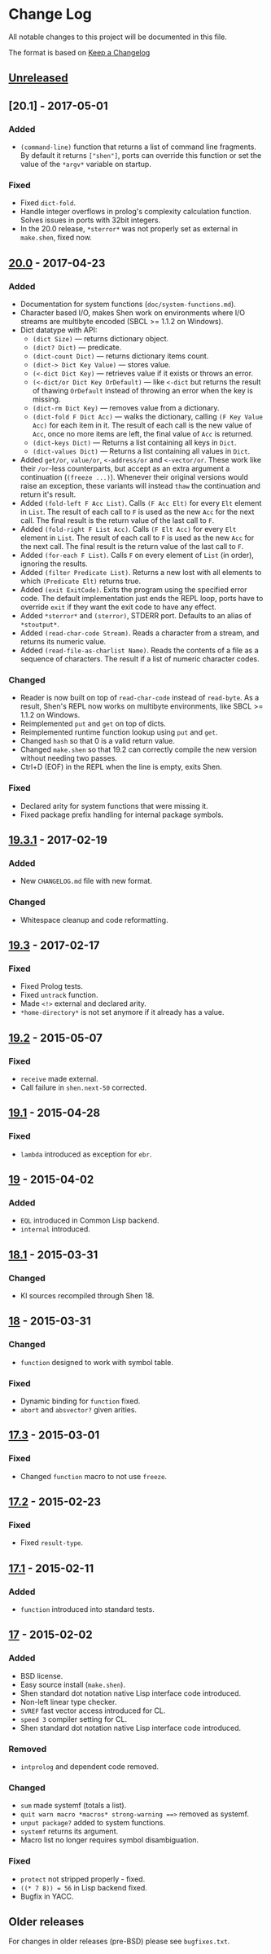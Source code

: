 # Change Log

All notable changes to this project will be documented in this file.

The format is based on [Keep a Changelog](http://keepachangelog.com/)

## [Unreleased]

## [20.1] - 2017-05-01

### Added
- `(command-line)` function that returns a list of command line fragments. By default it returns `["shen"]`, ports can override this function or set the value of the `*argv*` variable on startup.

### Fixed
- Fixed `dict-fold`.
- Handle integer overflows in prolog's complexity calculation function. Solves issues in ports with 32bit integers.
- In the 20.0 release, `*sterror*` was not properly set as external in `make.shen`, fixed now.

## [20.0] - 2017-04-23

### Added
- Documentation for system functions (`doc/system-functions.md`).
- Character based I/O, makes Shen work on environments where I/O streams are multibyte encoded (SBCL >= 1.1.2 on Windows).
- Dict datatype with API:
  - `(dict Size)` — returns dictionary object.
  - `(dict? Dict)` — predicate.
  - `(dict-count Dict)` — returns dictionary items count.
  - `(dict-> Dict Key Value)` — stores value.
  - `(<-dict Dict Key)` — retrieves value if it exists or throws an error.
  - `(<-dict/or Dict Key OrDefault)` — like `<-dict` but returns the result of thawing `OrDefault` instead of throwing an error when the key is missing.
  - `(dict-rm Dict Key)` — removes value from a dictionary. 
  - `(dict-fold F Dict Acc)` — walks the dictionary, calling `(F Key Value Acc)` for each item in it. The result of each call is the new value of `Acc`, once no more items are left, the final value of `Acc` is returned.
  - `(dict-keys Dict)` — Returns  a list containing all keys in `Dict`.
  - `(dict-values Dict)` — Returns a list containing all values in `Dict`.
- Added `get/or`, `value/or`, `<-address/or` and `<-vector/or`. These work like their `/or`-less counterparts, but accept as an extra argument a continuation (`(freeze ...)`). Whenever their original versions would raise an exception, these variants will instead `thaw` the continuation and return it's result.
- Added `(fold-left F Acc List)`. Calls `(F Acc Elt)` for every `Elt` element in `List`. The result of each call to `F` is used as the new `Acc` for the next call. The final result is the return value of the last call to `F`.
- Added `(fold-right F List Acc)`. Calls `(F Elt Acc)` for every `Elt` element in `List`. The result of each call to `F` is used as the new `Acc` for the next call. The final result is the return value of the last call to `F`.
- Added `(for-each F List)`. Calls `F` on every element of `List` (in order), ignoring the results.
- Added `(filter Predicate List)`. Returns a new lost with all elements to which `(Predicate Elt)` returns true.
- Added `(exit ExitCode)`. Exits the program using the specified error code. The default implementation just ends the REPL loop, ports have to override `exit` if they want the exit code to have any effect.
- Added `*sterror*` and `(sterror)`, STDERR port. Defaults to an alias of `*stoutput*`.
- Added `(read-char-code Stream)`. Reads a character from a stream, and returns its numeric value.
- Added `(read-file-as-charlist Name)`. Reads the contents of a file as a sequence of characters. The result if a list of numeric character codes.

### Changed
- Reader is now built on top of `read-char-code` instead of `read-byte`. As a result, Shen's REPL now works on multibyte environments, like SBCL >= 1.1.2 on Windows.
- Reimplemented `put` and `get` on top of dicts.
- Reimplemented runtime function lookup using `put` and `get`.
- Changed `hash` so that 0 is a valid return value.
- Changed `make.shen` so that 19.2 can correctly compile the new version without needing two passes.
- Ctrl+D (EOF) in the REPL when the line is empty, exits Shen.

### Fixed
- Declared arity for system functions that were missing it.
- Fixed package prefix handling for internal package symbols.

## [19.3.1] - 2017-02-19

### Added
- New `CHANGELOG.md` file with new format.

### Changed
- Whitespace cleanup and code reformatting.

## [19.3] - 2017-02-17

### Fixed
- Fixed Prolog tests.
- Fixed `untrack` function.
- Made `<!>` external and declared arity.
- `*home-directory*` is not set anymore if it already has a value.

## [19.2] - 2015-05-07

### Fixed
- `receive` made external.
- Call failure in `shen.next-50` corrected.

## [19.1] - 2015-04-28

### Fixed
- `lambda` introduced as exception for `ebr`.

## [19] - 2015-04-02

### Added
- `EQL` introduced in Common Lisp backend.
- `internal` introduced.

## [18.1] - 2015-03-31

### Changed
- Kl sources recompiled through Shen 18.

## [18] - 2015-03-31

### Changed
- `function` designed to work with symbol table.

### Fixed
- Dynamic binding for `function` fixed.
- `abort` and `absvector?` given arities.

## [17.3] - 2015-03-01

### Fixed
- Changed `function` macro to not use `freeze`.

## [17.2] - 2015-02-23

### Fixed
- Fixed `result-type`.

## [17.1] - 2015-02-11

### Added
- `function` introduced into standard tests.

## [17] - 2015-02-02

### Added
- BSD license.
- Easy source install (`make.shen`).
- Shen standard dot notation native Lisp interface code introduced.
- Non-left linear type checker.
- `SVREF` fast vector access introduced for CL.
- `speed 3` compiler setting for CL.
- Shen standard dot notation native Lisp interface code introduced.

### Removed
- `intprolog` and dependent code removed.

### Changed
- `sum` made systemf (totals a list).
- `quit warn macro *macros* strong-warning ==>` removed as systemf.
- `unput package?` added to system functions.
- `systemf` returns its argument.
- Macro list no longer requires symbol disambiguation.

### Fixed
- `protect` not stripped properly - fixed.
- `((* 7 8)) = 56` in Lisp backend fixed.
- Bugfix in YACC.

## Older releases

For changes in older releases (pre-BSD) please see `bugfixes.txt`.

[Unreleased]: https://github.com/Shen-Language/shen-sources/compare/shen-20.0...HEAD
[20.0]: https://github.com/Shen-Language/shen-sources/compare/shen-19.3.1...shen-20.0
[19.3.1]: https://github.com/Shen-Language/shen-sources/compare/shen-19.3...shen-19.3.1
[19.3]: https://github.com/Shen-Language/shen-sources/compare/shen-19.2...shen-19.3
[19.2]: https://github.com/Shen-Language/shen-sources/compare/shen-19.1...shen-19.2
[19.1]: https://github.com/Shen-Language/shen-sources/compare/shen-19...shen-19.1
[19]: https://github.com/Shen-Language/shen-sources/compare/shen-18.1...shen-19
[18.1]: https://github.com/Shen-Language/shen-sources/compare/shen-18...shen-18.1
[18]: https://github.com/Shen-Language/shen-sources/compare/shen-17.3...shen-18
[17.3]: https://github.com/Shen-Language/shen-sources/compare/shen-17.2...shen-17.3
[17.2]: https://github.com/Shen-Language/shen-sources/compare/shen-17.1...shen-17.2
[17.1]: https://github.com/Shen-Language/shen-sources/compare/shen-17...shen-17.1
[17]: https://github.com/Shen-Language/shen-sources/commit/bd5379837b7c8e94509879430dea7ff3067b6079
